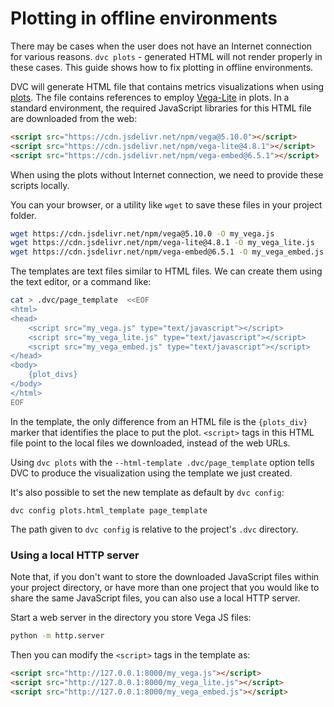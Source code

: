 # Plotting in offline environments

There may be cases when the user does not have an Internet connection for
various reasons. `dvc plots` - generated HTML will not render properly in these
cases. This guide shows how to fix plotting in offline environments.

DVC will generate HTML file that contains metrics visualizations when using
[plots](/doc/commands-reference/plots). The file contains references to employ
[Vega-Lite](https://vega.github.io/vega-lite/) in plots. In a standard
environment, the required JavaScript libraries for this HTML file are downloaded
from the web:

```html
<script src="https://cdn.jsdelivr.net/npm/vega@5.10.0"></script>
<script src="https://cdn.jsdelivr.net/npm/vega-lite@4.8.1"></script>
<script src="https://cdn.jsdelivr.net/npm/vega-embed@6.5.1"></script>
```

When using the plots without Internet connection, we need to provide these
scripts locally.

You can your browser, or a utility like `wget` to save these files in your
project folder.

```bash
wget https://cdn.jsdelivr.net/npm/vega@5.10.0 -O my_vega.js
wget https://cdn.jsdelivr.net/npm/vega-lite@4.8.1 -O my_vega_lite.js
wget https://cdn.jsdelivr.net/npm/vega-embed@6.5.1 -O my_vega_embed.js
```

The templates are text files similar to HTML files. We can create them using the
text editor, or a command like:

```bash
cat > .dvc/page_template  <<EOF
<html>
<head>
    <script src="my_vega.js" type="text/javascript"></script>
    <script src="my_vega_lite.js" type="text/javascript"></script>
    <script src="my_vega_embed.js" type="text/javascript"></script>
</head>
<body>
	{plot_divs}
</body>
</html>
EOF
```

In the template, the only difference from an HTML file is the `{plots_div}`
marker that identifies the place to put the plot. `<script>` tags in this HTML
file point to the local files we downloaded, instead of the web URLs.

Using `dvc plots` with the `--html-template .dvc/page_template` option tells DVC
to produce the visualization using the template we just created.

It's also possible to set the new template as default by `dvc config`:

`dvc config plots.html_template page_template`

The path given to `dvc config` is relative to the project's `.dvc` directory.

### Using a local HTTP server

Note that, if you don't want to store the downloaded JavaScript files within
your project directory, or have more than one project that you would like to
share the same JavaScript files, you can also use a local HTTP server.

Start a web server in the directory you store Vega JS files:

```bash
python -m http.server
```

Then you can modify the `<script>` tags in the template as:

```html
<script src="http://127.0.0.1:8000/my_vega.js"></script>
<script src="http://127.0.0.1:8000/my_vega_lite.js"></script>
<script src="http://127.0.0.1:8000/my_vega_embed.js"></script>
```
